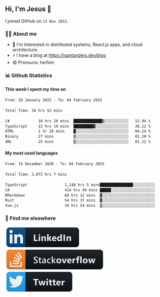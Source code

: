 ## Hi, I'm Jesus 👋

I joined GitHub on `13 Nov 2015`.

<!-- Talking about you -->

### 👨‍💻 About me

- 👦 I'm interested in distributed systems, React.js apps, and cloud architecture.
- ⚡️ I have a blog at <https://jsantanders.dev/blog>
- 😄 Pronouns: he/him

### 📊 Github Statistics

#### This week I spent my time on

<!--START_SECTION:weekly-->

```txt
From: 28 January 2025 - To: 04 February 2025

Total Time: 34 hrs 52 mins

C#             18 hrs 28 mins  █████████████▒░░░░░░░░░░░   52.94 %
TypeScript     13 hrs 19 mins  █████████▓░░░░░░░░░░░░░░░   38.22 %
HTML           1 hr 28 mins    █░░░░░░░░░░░░░░░░░░░░░░░░   04.24 %
Binary         27 mins         ▒░░░░░░░░░░░░░░░░░░░░░░░░   01.29 %
XML            25 mins         ▒░░░░░░░░░░░░░░░░░░░░░░░░   01.22 %
```

<!--END_SECTION:weekly-->

#### My most used languages

<!--START_SECTION:alltime-->

```txt
From: 15 December 2020 - To: 04 February 2025

Total Time: 2,073 hrs 7 mins

TypeScript                 1,248 hrs 5 mins███████████████░░░░░░░░░░   60.20 %
C#                         414 hrs 49 mins █████░░░░░░░░░░░░░░░░░░░░   20.01 %
RMarkdown                  68 hrs 12 mins  ▓░░░░░░░░░░░░░░░░░░░░░░░░   03.29 %
Rust                       54 hrs 37 mins  ▓░░░░░░░░░░░░░░░░░░░░░░░░   02.64 %
Vue.js                     34 hrs 54 mins  ▒░░░░░░░░░░░░░░░░░░░░░░░░   01.68 %
```

<!--END_SECTION:alltime-->

### 📢 Find me elsewhere

<p>
  <a target="_blank" href="https://linkedin.com/in/jsantanders">
    <img src="https://github.com/jsantanders/jsantanders/blob/master/img/linkedin.svg" alt="LinkedIn" style="vertical-align:top; margin:4px">
  </a>
  
  <a target="_blank" href="https://stackoverflow.com/users/7318331/jesus-santander">
    <img src="https://github.com/jsantanders/jsantanders/blob/master/img/stackoverflow.svg" alt="StackOverflow" style="vertical-align:top; margin:4px">
  </a>
  
  <a target="_blank" href="http://twitter.com/jsantanders">
    <img src="https://github.com/jsantanders/jsantanders/blob/master/img/twitter.svg" alt="Twitter" style="vertical-align:top; margin:4px">
  </a>
</p>
